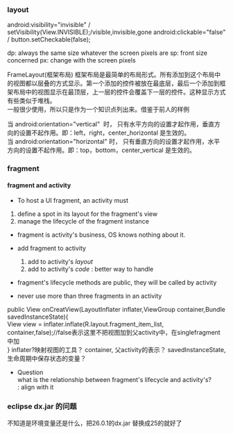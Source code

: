


### layout
android:visibility="invisible" / setVisibility(View.INVISIBLE);/visible,invisible,gone
android:clickable="false" / button.setCheckable(false);

dp: always the same size whatever the screen pixels are
sp: front size concerned
px: change with the screen pixels

FrameLayout(框架布局) 
框架布局是最简单的布局形式。所有添加到这个布局中的视图都以层叠的方式显示。第一个添加的控件被放在最底层，最后一个添加到框架布局中的视图显示在最顶层，上一层的控件会覆盖下一层的控件。这种显示方式有些类似于堆栈。    
一般很少使用，所以只是作为一个知识点列出来。借鉴于前人的样例

当 android:orientation="vertical"  时， 只有水平方向的设置才起作用，垂直方向的设置不起作用。即：left，right，center_horizontal 是生效的。    
当 android:orientation="horizontal" 时， 只有垂直方向的设置才起作用，水平方向的设置不起作用。即：top，bottom，center_vertical 是生效的。

### fragment
#### fragment and activity
* To host a UI fragment, an activity must 
1. define a spot in its layout for the fragment's view
2. manage the lifecycle of the fragment instance

* fragment is activity's business, OS knows nothing about it.

* add fragment to activity    
  1. add to activity's *layout*  
  2. add to activity's *code* : better way to handle

* fragment's lifecycle methods are public, they will be called by activity 

* never use more than three fragments in an activity   

public View onCreatView(LayoutInflater inflater,ViewGroup container,Bundle savedInstanceState){    
  View view = inflater.inflate(R.layout.fragment_item_list, container,false);//false表示这里不把视图加到父activity中，在singlefragment中加   
}
inflater?映射视图的工具？
container, 父activity的表示？
savedInstanceState, 生命周期中保存状态的变量？

* Question   
what is the relationship between fragment's lifecycle and activity's?   
: align with it

### eclipse dx.jar 的问题
不知道是环境变量还是什么，把26.0.1的dx.jar 替换成25的就好了

